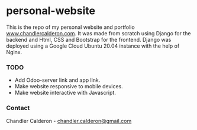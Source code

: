 # personal-website

This is the repo of my personal website and portfolio www.chandlercalderon.com. It was made from scratch using Django for the backend and Html, CSS and Bootstrap for the frontend. Django was deployed using a Google Cloud Ubuntu 20.04 instance with the help of Nginx.

### TODO
- Add Odoo-server link and app link.
- Make website responsive to mobile devices.
- Make website interactive with Javascript.

### Contact
Chandler Calderon - chandler.calderon@gmail.com